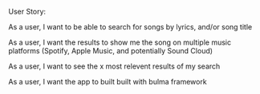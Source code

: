 User Story:

As a user, I want to be able to search for songs by lyrics, and/or song title

As a user, I want the results to show me the song on multiple music platforms (Spotify, Apple Music, and potentially Sound Cloud)

As a user, I want to see the x most relevent results of my search

As a user, I want the app to built built with bulma framework
